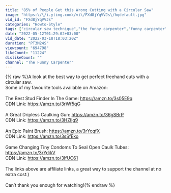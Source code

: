 ```yaml
---
title: "85% of People Get this Wrong Cutting with a Circular Saw"
image: "https:\/\/i.ytimg.com\/vi\/FXd8jYqVVJs\/hqdefault.jpg"
vid_id: "FXd8jYqVVJs"
categories: "Howto-Style"
tags: ["circular saw technique","the funny carpenter","funny carpenter"]
date: "2022-05-12T01:29:02+03:00"
vid_date: "2022-03-18T18:03:20Z"
duration: "PT3M24S"
viewcount: "694798"
likeCount: "11224"
dislikeCount: ""
channel: "The Funny Carpenter"
---
```

{% raw %}A look at the best way to get perfect freehand cuts with a circular saw.<br />Some of my favourite tools available on Amazon:<br /><br />The Best Stud Finder In The Game: <a rel="nofollow" target="blank" href="https://amzn.to/3s05E9q">https://amzn.to/3s05E9q</a><br />CDN Link: <a rel="nofollow" target="blank" href="https://amzn.to/3rWf5qG">https://amzn.to/3rWf5qG</a><br /><br />A Great Dripless Caulking Gun: <a rel="nofollow" target="blank" href="https://amzn.to/36gSBrP">https://amzn.to/36gSBrP</a><br />CDN Link: <a rel="nofollow" target="blank" href="https://amzn.to/3HZIIg9">https://amzn.to/3HZIIg9</a><br /><br />An Epic Paint Brush: <a rel="nofollow" target="blank" href="https://amzn.to/3rYcqfX">https://amzn.to/3rYcqfX</a><br />CDN Link: <a rel="nofollow" target="blank" href="https://amzn.to/3sSfEko">https://amzn.to/3sSfEko</a><br /><br />Game Changing Tiny Condoms To Seal Open Caulk Tubes: <a rel="nofollow" target="blank" href="https://amzn.to/3rYdikV">https://amzn.to/3rYdikV</a><br />CDN Link: <a rel="nofollow" target="blank" href="https://amzn.to/3IfUC61">https://amzn.to/3IfUC61</a><br /><br />The links above are affiliate links, a great way to support the channel at no extra cost:)<br /><br />Can’t thank you enough for watching!{% endraw %}
